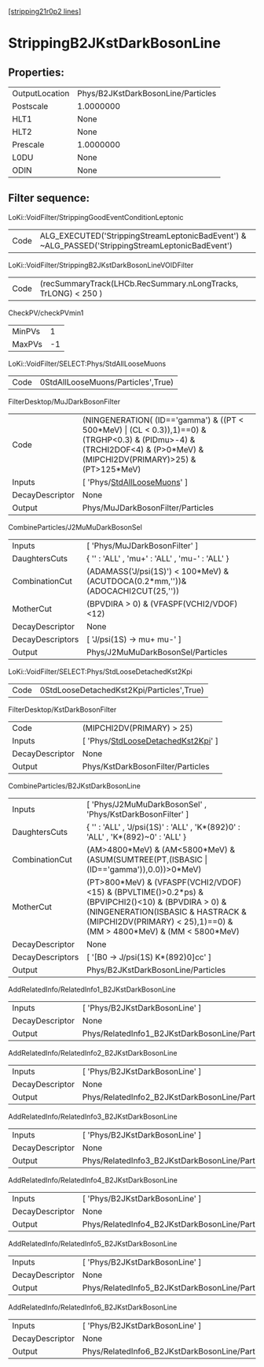 [[stripping21r0p2 lines]](./stripping21r0p2-index)

# StrippingB2JKstDarkBosonLine

## Properties:

|                |                                    |
|----------------|------------------------------------|
| OutputLocation | Phys/B2JKstDarkBosonLine/Particles |
| Postscale      | 1.0000000                          |
| HLT1           | None                               |
| HLT2           | None                               |
| Prescale       | 1.0000000                          |
| L0DU           | None                               |
| ODIN           | None                               |

## Filter sequence:

LoKi::VoidFilter/StrippingGoodEventConditionLeptonic

|      |                                                                                                  |
|------|--------------------------------------------------------------------------------------------------|
| Code | ALG_EXECUTED('StrippingStreamLeptonicBadEvent') & ~ALG_PASSED('StrippingStreamLeptonicBadEvent') |

LoKi::VoidFilter/StrippingB2JKstDarkBosonLineVOIDFilter

|      |                                                                |
|------|----------------------------------------------------------------|
| Code | (recSummaryTrack(LHCb.RecSummary.nLongTracks, TrLONG) \< 250 ) |

CheckPV/checkPVmin1

|        |     |
|--------|-----|
| MinPVs | 1   |
| MaxPVs | -1  |

LoKi::VoidFilter/SELECT:Phys/StdAllLooseMuons

|      |                                    |
|------|------------------------------------|
| Code | 0StdAllLooseMuons/Particles',True) |

FilterDesktop/MuJDarkBosonFilter

|                 |                                                                                                                                                                                  |
|-----------------|----------------------------------------------------------------------------------------------------------------------------------------------------------------------------------|
| Code            | (NINGENERATION( (ID=='gamma') & ((PT \< 500\*MeV) \| (CL \< 0.3)),1)==0) & (TRGHP\<0.3) & (PIDmu\>-4) & (TRCHI2DOF\<4) & (P\>0\*MeV) & (MIPCHI2DV(PRIMARY)\>25) & (PT\>125\*MeV) |
| Inputs          | [ 'Phys/[StdAllLooseMuons](./stripping21r0p2-commonparticles-stdallloosemuons)' ]                                                                                              |
| DecayDescriptor | None                                                                                                                                                                             |
| Output          | Phys/MuJDarkBosonFilter/Particles                                                                                                                                                |

CombineParticles/J2MuMuDarkBosonSel

|                  |                                                                                    |
|------------------|------------------------------------------------------------------------------------|
| Inputs           | [ 'Phys/MuJDarkBosonFilter' ]                                                    |
| DaughtersCuts    | { '' : 'ALL' , 'mu+' : 'ALL' , 'mu-' : 'ALL' }                                     |
| CombinationCut   | (ADAMASS('J/psi(1S)') \< 100\*MeV) & (ACUTDOCA(0.2\*mm,''))& (ADOCACHI2CUT(25,'')) |
| MotherCut        | (BPVDIRA \> 0) & (VFASPF(VCHI2/VDOF)\<12)                                          |
| DecayDescriptor  | None                                                                               |
| DecayDescriptors | [ 'J/psi(1S) -\> mu+ mu-' ]                                                      |
| Output           | Phys/J2MuMuDarkBosonSel/Particles                                                  |

LoKi::VoidFilter/SELECT:Phys/StdLooseDetachedKst2Kpi

|      |                                           |
|------|-------------------------------------------|
| Code | 0StdLooseDetachedKst2Kpi/Particles',True) |

FilterDesktop/KstDarkBosonFilter

|                 |                                                                                                   |
|-----------------|---------------------------------------------------------------------------------------------------|
| Code            | (MIPCHI2DV(PRIMARY) \> 25)                                                                        |
| Inputs          | [ 'Phys/[StdLooseDetachedKst2Kpi](./stripping21r0p2-commonparticles-stdloosedetachedkst2kpi)' ] |
| DecayDescriptor | None                                                                                              |
| Output          | Phys/KstDarkBosonFilter/Particles                                                                 |

CombineParticles/B2JKstDarkBosonLine

|                  |                                                                                                                                                                                                                        |
|------------------|------------------------------------------------------------------------------------------------------------------------------------------------------------------------------------------------------------------------|
| Inputs           | [ 'Phys/J2MuMuDarkBosonSel' , 'Phys/KstDarkBosonFilter' ]                                                                                                                                                            |
| DaughtersCuts    | { '' : 'ALL' , 'J/psi(1S)' : 'ALL' , 'K\*(892)0' : 'ALL' , 'K\*(892)~0' : 'ALL' }                                                                                                                                      |
| CombinationCut   | (AM\>4800\*MeV) & (AM\<5800\*MeV) & (ASUM(SUMTREE(PT,(ISBASIC \| (ID=='gamma')),0.0))\>0\*MeV)                                                                                                                         |
| MotherCut        | (PT\>800\*MeV) & (VFASPF(VCHI2/VDOF)\<15) & (BPVLTIME()\>0.2\*ps) & (BPVIPCHI2()\<10) & (BPVDIRA \> 0) & (NINGENERATION(ISBASIC & HASTRACK & (MIPCHI2DV(PRIMARY) \< 25),1)==0) & (MM \> 4800\*MeV) & (MM \< 5800\*MeV) |
| DecayDescriptor  | None                                                                                                                                                                                                                   |
| DecayDescriptors | [ '[B0 -\> J/psi(1S) K\*(892)0]cc' ]                                                                                                                                                                               |
| Output           | Phys/B2JKstDarkBosonLine/Particles                                                                                                                                                                                     |

AddRelatedInfo/RelatedInfo1_B2JKstDarkBosonLine

|                 |                                                 |
|-----------------|-------------------------------------------------|
| Inputs          | [ 'Phys/B2JKstDarkBosonLine' ]                |
| DecayDescriptor | None                                            |
| Output          | Phys/RelatedInfo1_B2JKstDarkBosonLine/Particles |

AddRelatedInfo/RelatedInfo2_B2JKstDarkBosonLine

|                 |                                                 |
|-----------------|-------------------------------------------------|
| Inputs          | [ 'Phys/B2JKstDarkBosonLine' ]                |
| DecayDescriptor | None                                            |
| Output          | Phys/RelatedInfo2_B2JKstDarkBosonLine/Particles |

AddRelatedInfo/RelatedInfo3_B2JKstDarkBosonLine

|                 |                                                 |
|-----------------|-------------------------------------------------|
| Inputs          | [ 'Phys/B2JKstDarkBosonLine' ]                |
| DecayDescriptor | None                                            |
| Output          | Phys/RelatedInfo3_B2JKstDarkBosonLine/Particles |

AddRelatedInfo/RelatedInfo4_B2JKstDarkBosonLine

|                 |                                                 |
|-----------------|-------------------------------------------------|
| Inputs          | [ 'Phys/B2JKstDarkBosonLine' ]                |
| DecayDescriptor | None                                            |
| Output          | Phys/RelatedInfo4_B2JKstDarkBosonLine/Particles |

AddRelatedInfo/RelatedInfo5_B2JKstDarkBosonLine

|                 |                                                 |
|-----------------|-------------------------------------------------|
| Inputs          | [ 'Phys/B2JKstDarkBosonLine' ]                |
| DecayDescriptor | None                                            |
| Output          | Phys/RelatedInfo5_B2JKstDarkBosonLine/Particles |

AddRelatedInfo/RelatedInfo6_B2JKstDarkBosonLine

|                 |                                                 |
|-----------------|-------------------------------------------------|
| Inputs          | [ 'Phys/B2JKstDarkBosonLine' ]                |
| DecayDescriptor | None                                            |
| Output          | Phys/RelatedInfo6_B2JKstDarkBosonLine/Particles |
